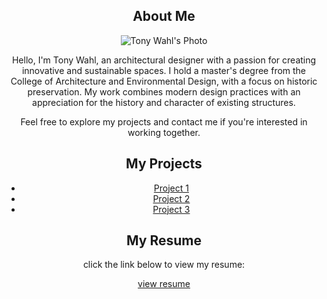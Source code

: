 <meta name="viewport" content="width=device-width, initial-scale=1.0">
<center><section id="bio">
<center>  <h2>About Me</h2>
<center>  <div class="bio-container">
<center>    <img src="your-photo.jpg" alt="Tony Wahl's Photo" class="bio-photo" />
<center>    <div class="bio-text">
<center>      <p>Hello, I'm Tony Wahl, an architectural designer with a passion for creating innovative and sustainable spaces. I hold a master's degree from the College of Architecture and Environmental Design, with a focus on historic preservation. My work combines modern design practices with an appreciation for the history and character of existing structures.</p>
 <center>     <p>Feel free to explore my projects and contact me if you're interested in working together.</p>
<center> <section id="projects">
  <h2>My Projects</h2>
  <ul>
<center>     <li><a href="project1.html">Project 1</a></li>
<center>     <li><a href="project2.html">Project 2</a></li>
<center>     <li><a href="project3.html">Project 3</a></li>
  </ul>
</section>
<center> <section id="resume">
<center>   <h2>My Resume</h2>
<center>   <p>click the link below to view my resume:</p>
  <a href="/Users/toni/Desktop" target="_blank" class="resume-link">view resume</a>
</section>
